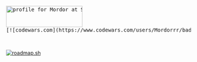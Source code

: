 
<pre>
<a href="https://stackoverflow.com/users/19511737/mordor"><img src="https://stackoverflow.com/users/flair/19511737.png" width="208" height="58" alt="profile for Mordor at Stack Overflow, Q&amp;A for professional and enthusiast programmers" title="profile for Mordor at Stack Overflow, Q&amp;A for professional and enthusiast programmers"></a>
[![codewars.com](https://www.codewars.com/users/Mordorrr/badges/large)](https://www.codewars.com/users/Mordorrr/) 


</pre>
[![roadmap.sh](https://api.roadmap.sh/v1-badge/tall/6463fba1410780a6d9b65277?variant=dark)](https://roadmap.sh)
